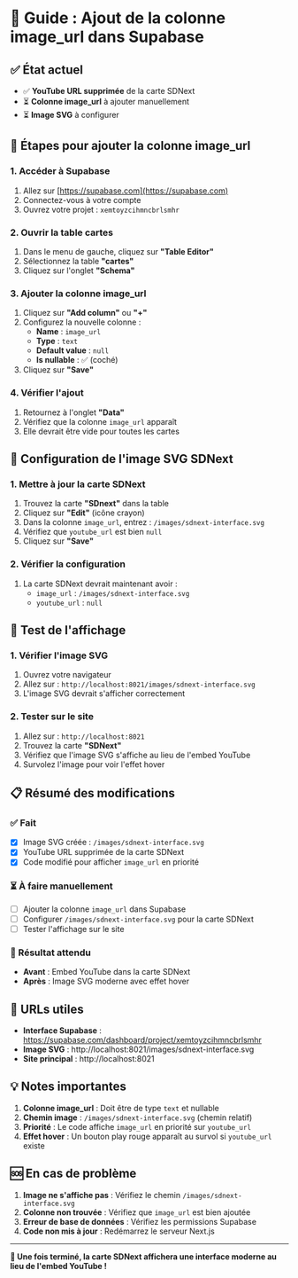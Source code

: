 # 🎨 Guide : Ajout de la colonne image_url dans Supabase

## ✅ État actuel
- ✅ **YouTube URL supprimée** de la carte SDNext
- ⏳ **Colonne image_url** à ajouter manuellement
- ⏳ **Image SVG** à configurer

## 🔧 Étapes pour ajouter la colonne image_url

### 1. Accéder à Supabase
1. Allez sur [https://supabase.com](https://supabase.com)
2. Connectez-vous à votre compte
3. Ouvrez votre projet : `xemtoyzcihmncbrlsmhr`

### 2. Ouvrir la table cartes
1. Dans le menu de gauche, cliquez sur **"Table Editor"**
2. Sélectionnez la table **"cartes"**
3. Cliquez sur l'onglet **"Schema"**

### 3. Ajouter la colonne image_url
1. Cliquez sur **"Add column"** ou **"+"**
2. Configurez la nouvelle colonne :
   - **Name** : `image_url`
   - **Type** : `text`
   - **Default value** : `null`
   - **Is nullable** : ✅ (coché)
3. Cliquez sur **"Save"**

### 4. Vérifier l'ajout
1. Retournez à l'onglet **"Data"**
2. Vérifiez que la colonne `image_url` apparaît
3. Elle devrait être vide pour toutes les cartes

## 🎨 Configuration de l'image SVG SDNext

### 1. Mettre à jour la carte SDNext
1. Trouvez la carte **"SDnext"** dans la table
2. Cliquez sur **"Edit"** (icône crayon)
3. Dans la colonne `image_url`, entrez : `/images/sdnext-interface.svg`
4. Vérifiez que `youtube_url` est bien `null`
5. Cliquez sur **"Save"**

### 2. Vérifier la configuration
1. La carte SDNext devrait maintenant avoir :
   - `image_url` : `/images/sdnext-interface.svg`
   - `youtube_url` : `null`

## 🚀 Test de l'affichage

### 1. Vérifier l'image SVG
1. Ouvrez votre navigateur
2. Allez sur : `http://localhost:8021/images/sdnext-interface.svg`
3. L'image SVG devrait s'afficher correctement

### 2. Tester sur le site
1. Allez sur : `http://localhost:8021`
2. Trouvez la carte **"SDNext"**
3. Vérifiez que l'image SVG s'affiche au lieu de l'embed YouTube
4. Survolez l'image pour voir l'effet hover

## 📋 Résumé des modifications

### ✅ Fait
- [x] Image SVG créée : `/images/sdnext-interface.svg`
- [x] YouTube URL supprimée de la carte SDNext
- [x] Code modifié pour afficher `image_url` en priorité

### ⏳ À faire manuellement
- [ ] Ajouter la colonne `image_url` dans Supabase
- [ ] Configurer `/images/sdnext-interface.svg` pour la carte SDNext
- [ ] Tester l'affichage sur le site

### 🎯 Résultat attendu
- **Avant** : Embed YouTube dans la carte SDNext
- **Après** : Image SVG moderne avec effet hover

## 🔗 URLs utiles

- **Interface Supabase** : https://supabase.com/dashboard/project/xemtoyzcihmncbrlsmhr
- **Image SVG** : http://localhost:8021/images/sdnext-interface.svg
- **Site principal** : http://localhost:8021

## 💡 Notes importantes

1. **Colonne image_url** : Doit être de type `text` et nullable
2. **Chemin image** : `/images/sdnext-interface.svg` (chemin relatif)
3. **Priorité** : Le code affiche `image_url` en priorité sur `youtube_url`
4. **Effet hover** : Un bouton play rouge apparaît au survol si `youtube_url` existe

## 🆘 En cas de problème

1. **Image ne s'affiche pas** : Vérifiez le chemin `/images/sdnext-interface.svg`
2. **Colonne non trouvée** : Vérifiez que `image_url` est bien ajoutée
3. **Erreur de base de données** : Vérifiez les permissions Supabase
4. **Code non mis à jour** : Redémarrez le serveur Next.js

---

**🎉 Une fois terminé, la carte SDNext affichera une interface moderne au lieu de l'embed YouTube !** 
